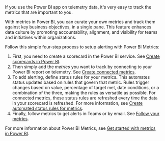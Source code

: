 If you use the Power BI app on telemetry data, it's very easy to track the metrics that are important to you. 

With metrics in Power BI, you can curate your own metrics and track them against key business objectives, in a single pane. This feature enhances data culture by promoting accountability, alignment, and visibility for teams and initiatives within organizations.

Follow this simple four-step process to setup alerting with Power BI Metrics:

1. First, you need to create a scorecard in the Power BI service. See [Create scorecards in Power BI](/power-bi/create-reports/service-goals-create).
2. Then simply add the _metrics_ you want to track by connecting to your Power BI report on telemetry. See [Create connected metrics](/power-bi/create-reports/service-goals-create-connected).
3. To add alerting, define status rules for your metrics. This automates status updates based on rules that govern that metric. Rules trigger changes based on value, percentage of target met, date conditions, or a combination of the three, making the rules as versatile as possible. For connected metrics, these status rules are refreshed every time the data in your scorecard is refreshed. For more information, see [Create automated status rules for metrics](/power-bi/create-reports/service-metrics-status-rules).
4. Finally, follow metrics to get alerts in Teams or by email. See [Follow your metrics](/power-bi/create-reports/service-metrics-follow).

For more information about Power BI Metrics, see [Get started with metrics in Power BI](/power-bi/create-reports/service-goals-introduction).
